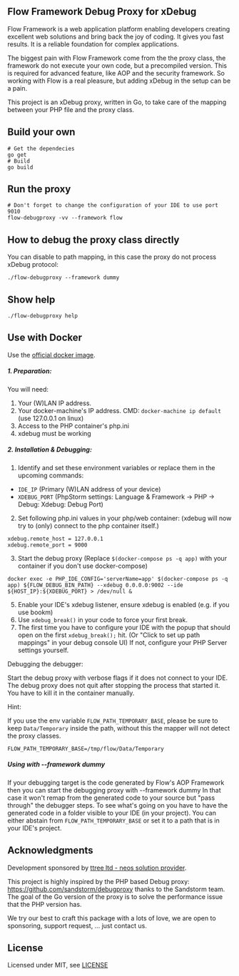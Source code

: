 Flow Framework Debug Proxy for xDebug
-------------------------------------

Flow Framework is a web application platform enabling developers creating
excellent web solutions and bring back the joy of coding. It gives you fast
results. It is a reliable foundation for complex applications.

The biggest pain with Flow Framework come from the the proxy class, the
framework do not execute your own code, but a precompiled version. This is
required for advanced feature, like AOP and the security framework. So working
with Flow is a real pleasure, but adding xDebug in the setup can be a pain.

This project is an xDebug proxy, written in Go, to take care of the mapping
between your PHP file and the proxy class.

Build your own
--------------

    # Get the dependecies
    go get
    # Build
    go build

Run the proxy
-------------

    # Don't forget to change the configuration of your IDE to use port 9010
    flow-debugproxy -vv --framework flow

How to debug the proxy class directly
-------------------------------------

You can disable to path mapping, in this case the proxy do not process xDebug
protocol:

    ./flow-debugproxy --framework dummy

Show help
---------

    ./flow-debugproxy help

Use with Docker
---------------

Use the [official docker image](https://hub.docker.com/r/dfeyer/flow-debugproxy/).

##### 1. Preparation:

You will need:
1. Your (W)LAN IP address.
2. Your docker-machine's IP address. CMD: `docker-machine ip default` (use 127.0.0.1 on linux)
3. Access to the PHP container's php.ini
4. xdebug must be working

##### 2. Installation & Debugging:

1. Identify and set these environment variables or replace them in the upcoming commands:
* `IDE_IP` (Primary (W)LAN address of your device)
* `XDEBUG_PORT` (PhpStorm settings: Language & Framework -> PHP -> Debug: Xdebug: Debug Port)
2. Set following php.ini values in your php/web container: (xdebug will now try to (only) connect to the php container itself.)
```
xdebug.remote_host = 127.0.0.1
xdebug.remote_port = 9000
```
3. Start the debug proxy (Replace `$(docker-compose ps -q app)` with your container if you don't use docker-compose)
```
docker exec -e PHP_IDE_CONFIG='serverName=app' $(docker-compose ps -q app) ${FLOW_DEBUG_BIN_PATH} --xdebug 0.0.0.0:9002 --ide ${HOST_IP}:${XDEBUG_PORT} > /dev/null &
```
5. Enable your IDE's xdebug listener, ensure xdebug is enabled (e.g. if you use bookm)
6. Use `xdebug_break()` in your code to force your first break.
7. The first time you have to configure your IDE with the popup that should open on the first `xdebug_break();` hit. (Or "Click to set up path mappings" in your debug console UI)
If not, configure your PHP Server settings yourself.

Debugging the debugger:

Start the debug proxy with verbose flags if it does not connect to your IDE.
The debug proxy does not quit after stopping the process that started it. You have to kill it in the container manually.

Hint:

If you use the env variable `FLOW_PATH_TEMPORARY_BASE`, please be sure to keep
`Data/Temporary` inside the path, without this the mapper will not detect the
proxy classes.

```
FLOW_PATH_TEMPORARY_BASE=/tmp/flow/Data/Temporary
```

##### Using with --framework dummy

If your debugging target is the code generated by Flow's AOP Framework then you can start the debugging proxy with --framework dummy
In that case it won't remap from the generated code to your source but "pass through" the debugger steps.
To see what's going on you have to have the generated code in a folder visible to your IDE (in your project).
You can either abstain from `FLOW_PATH_TEMPORARY_BASE` or set it to a path that is in your IDE's project.

Acknowledgments
---------------

Development sponsored by [ttree ltd - neos solution provider](http://ttree.ch).

This project is highly inspired by the PHP based Debug proxy:
https://github.com/sandstorm/debugproxy thanks to the Sandstorm team. The goal
of the Go version of the proxy is to solve the performance issue that the PHP
version has.

We try our best to craft this package with a lots of love, we are open to
sponsoring, support request, ... just contact us.

License
-------

Licensed under MIT, see [LICENSE](LICENSE)
